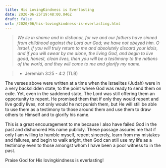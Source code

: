```yaml
---
title: His LovingKindness is Everlasting
date: 2020-06-25T19:48:00.046Z
draft: false
url: /2020/06/his-lovingkindness-is-everlasting.html
---
```


> _We lie in shame and in dishonor, for we and our fathers have sinned from childhood against the Lord our God; we have not obeyed him. O Israel, if you will truly return to me and absolutely discard your idols, and if you will swear by me alone, the living God, and begin to live good, honest, clean lives, then you will be a testimony to the nations of the world, and they will come to me and glorify my name._

> - Jeremiah 3:25 - 4:2 (TLB)

The verses above were written at a time when the Israelites (Judah) were in a very backslidden state, to the point where God was ready to send them on exile. Yet, even in the saddened state, The Lord was still offering them an opportunity to repent. He promised them that if only they would repent and live godly lives, not only would he not punish them, but He will still be able to use them as a testimony to those around them and use them to draw others to Himself and to glorify his name.

This is a great encouragement to me because I also have failed God in the past and dishonored His name publicly. These passage assures me that if only I am willing to humble myself, repent sincerely, learn from my mistakes and failures, and begin to walk aright, then God can still use my life as a testimony even to those amongst whom I have been a poor witness to in the past.

Praise God for His lovingkindness is everlasting!
